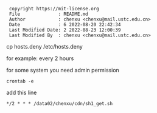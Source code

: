 ```
 copyright https://mit-license.org
 File              : README.md
 Author            : chenxu <chenxu@mail.ustc.edu.cn>
 Date              : 6 2022-08-20 22:42:34
 Last Modified Date: 2 2022-08-23 12:00:39
 Last Modified By  : chenxu <chenxu@mail.ustc.edu.cn>
```

cp hosts.deny /etc/hosts.deny


for example:
every 2 hours

for some system you need admin permission
```
crontab -e
```
add this line
```
*/2 * * * /data02/chenxu/cdn/sh1_get.sh
```
